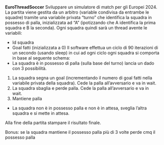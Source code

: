 **EuroThreadSoccer**
Sviluppare un simulatore di match per gli Europei 2024. La partita viene gestita da un arbitro (variable condivisa da entrambe le squadre) tramite una variabile privata “turno” che identifica la squadra in possesso di palla, inizializzata ad “A” (ipotizzando che A identifica la prima squadra e B la seconda).
Ogni squadra quindi sarà un thread avente le variabili:
- Id squadra
- Goal fatti (inizializzata a 0)
Il software effettua un ciclo di 90 iterazioni di un secondo (usando sleep) in cui ad ogni ciclo ogni squadra si comporta in base al seguente schema:
- La squadra è in possesso di palla (sulla base del turno) lancia un dado con 3 possibilità. 
1. La squadra segna un goal (incrementando il numero di goal fatti nella variabile privata della squadra). Cede la palla all’avversario e va in wait.
2. La squadra sbaglia e perde palla. Cede la palla all’avversario e va in wait.
3. Mantiene palla
- La squadra non è in possesso palla e non è in attesa, sveglia l’altra squadra e si mette in attesa.

Alla fine della partita stampare il risultato finale.

Bonus: se la squadra mantiene il possesso palla più di 3 volte perde cmq il possesso palla 

